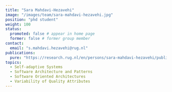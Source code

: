```yaml
---
title: "Sara Mahdavi-Hezavehi"
image: "/images/team/sara-mahdavi-hezavehi.jpg"
position: "phd student"
weight: 100
status:
  promoted: false # appear in home page
  former: false # former group member
contact:
  email: "s.mahdavi.hezavehi@rug.nl"
publications:
  pure: "https://research.rug.nl/en/persons/sara-mahdavi-hezavehi/publications/"
topics:
  - Self-adaptive Systems 
  - Software Architecture and Patterns 
  - Software Oriented Architectures 
  - Variability of Quality Attributes 
---
```

